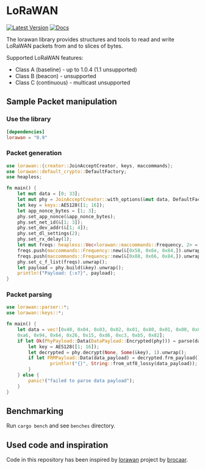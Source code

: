 # LoRaWAN

[![Latest Version]][crates.io]
[![Docs]][doc.rs]

The lorawan library provides structures and tools to read and write LoRaWAN
packets from and to slices of bytes.

Supported LoRaWAN features:
* Class A (baseline) - up to 1.0.4 (1.1 unsupported)
* Class B (beacon) - unsupported
* Class C (continuous) - multicast unsupported

## Sample Packet manipulation

### Use the library

```toml
[dependencies]
lorawan = "0.9"
```

### Packet generation

```rust
use lorawan::{creator::JoinAcceptCreator, keys, maccommands};
use lorawan::default_crypto::DefaultFactory;
use heapless;

fn main() {
    let mut data = [0; 33];
    let mut phy = JoinAcceptCreator::with_options(&mut data, DefaultFactory).unwrap();
    let key = keys::AES128([1; 16]);
    let app_nonce_bytes = [1; 3];
    phy.set_app_nonce(&app_nonce_bytes);
    phy.set_net_id(&[1; 3]);
    phy.set_dev_addr(&[1; 4]);
    phy.set_dl_settings(2);
    phy.set_rx_delay(1);
    let mut freqs: heapless::Vec<lorawan::maccommands::Frequency, 2> = heapless::Vec::new();
    freqs.push(maccommands::Frequency::new(&[0x58, 0x6e, 0x84,]).unwrap()).unwrap();
    freqs.push(maccommands::Frequency::new(&[0x88, 0x66, 0x84,]).unwrap()).unwrap();
    phy.set_c_f_list(freqs).unwrap();
    let payload = phy.build(&key).unwrap();
    println!("Payload: {:x?}", payload);
}
```

### Packet parsing

```rust
use lorawan::parser::*;
use lorawan::keys::*;

fn main() {
    let data = vec![0x40, 0x04, 0x03, 0x02, 0x01, 0x80, 0x01, 0x00, 0x01,
    0xa6, 0x94, 0x64, 0x26, 0x15, 0xd6, 0xc3, 0xb5, 0x82];
    if let Ok(PhyPayload::Data(DataPayload::Encrypted(phy))) = parse(data) {
        let key = AES128([1; 16]);
        let decrypted = phy.decrypt(None, Some(&key), 1).unwrap();
        if let FRMPayload::Data(data_payload) = decrypted.frm_payload() {
                println!("{}", String::from_utf8_lossy(data_payload));
        }
    } else {
        panic!("failed to parse data payload");
    }
}
```

## Benchmarking

Run `cargo bench` and see `benches` directory.

## Used code and inspiration

Code in this repository has been inspired by [lorawan][5] project by [brocaar][6].

[5]: https://github.com/brocaar/lorawan
[6]: https://github.com/brocaar
[Latest Version]: https://img.shields.io/crates/v/lorawan.svg
[crates.io]: https://crates.io/crates/lorawan
[Docs]: https://docs.rs/lorawan/badge.svg
[doc.rs]: https://docs.rs/lorawan
